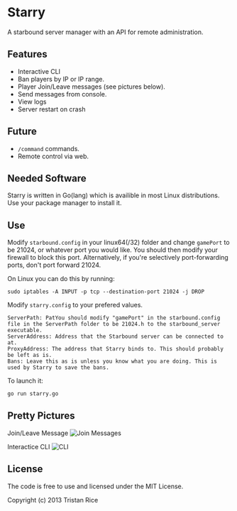 Starry
======

A starbound server manager with an API for remote administration.

Features
-----
* Interactive CLI
* Ban players by IP or IP range.
* Player Join/Leave messages (see pictures below).
* Send messages from console.
* View logs
* Server restart on crash

Future
-----
* `/command` commands.
* Remote control via web.

Needed Software
-----
Starry is written in Go(lang) which is availible in most Linux distributions. Use your package manager to install it.

Use
------

Modify `starbound.config` in your linux64(/32) folder and change `gamePort` to be 21024, or whatever port you would like. You should then modify your firewall to block this port. Alternatively, if you're selectively port-forwarding ports, don't port forward 21024. 

On Linux you can do this by running:
```
sudo iptables -A INPUT -p tcp --destination-port 21024 -j DROP
```

Modify `starry.config` to your prefered values.
```
ServerPath: PatYou should modify "gamePort" in the starbound.config file in the ServerPath folder to be 21024.h to the starbound_server executable.
ServerAddress: Address that the Starbound server can be connected to at. 
ProxyAddress: The address that Starry binds to. This should probably be left as is.
Bans: Leave this as is unless you know what you are doing. This is used by Starry to save the bans.
```

To launch it:
```bash
go run starry.go
```

Pretty Pictures
------
Join/Leave Message
![Join Messages](http://i.imgur.com/jePE5aH.png)

Interactice CLI
![CLI](http://i.imgur.com/ZKP9OHM.png)

License
-----
The code is free to use and licensed under the MIT License.

Copyright (c) 2013 Tristan Rice
